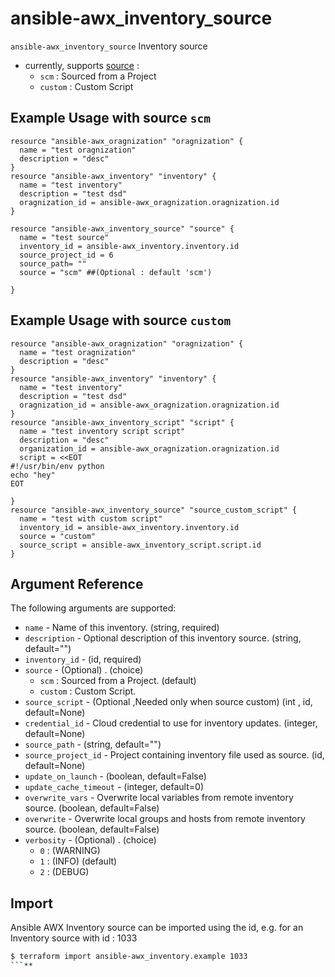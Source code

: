 
# ansible-awx_inventory_source

`ansible-awx_inventory_source` Inventory source 
* currently, supports [source](#source) : 
  * `scm` : Sourced from a Project
  * `custom` : Custom Script

## Example Usage with source `scm`

```hcl
resource "ansible-awx_oragnization" "oragnization" {
  name = "test oragnization"
  description = "desc"
}
resource "ansible-awx_inventory" "inventory" {
  name = "test inventory"
  description = "test dsd"
  oragnization_id = ansible-awx_oragnization.oragnization.id
}

resource "ansible-awx_inventory_source" "source" {
  name = "test source"
  inventory_id = ansible-awx_inventory.inventory.id
  source_project_id = 6
  source_path= ""
  source = "scm" ##(Optional : default 'scm')

}

```

## Example Usage with source `custom`

```hcl
resource "ansible-awx_oragnization" "oragnization" {
  name = "test oragnization"
  description = "desc"
}
resource "ansible-awx_inventory" "inventory" {
  name = "test inventory"
  description = "test dsd"
  oragnization_id = ansible-awx_oragnization.oragnization.id
}
resource "ansible-awx_inventory_script" "script" {
  name = "test inventory script script"
  description = "desc"
  organization_id = ansible-awx_oragnization.oragnization.id
  script = <<EOT
#!/usr/bin/env python
echo "hey"
EOT

}
resource "ansible-awx_inventory_source" "source_custom_script" {
  name = "test with custom script"
  inventory_id = ansible-awx_inventory.inventory.id
  source = "custom"
  source_script = ansible-awx_inventory_script.script.id
}
```

## Argument Reference

The following arguments are supported:

* `name` - Name of this inventory. (string, required)
* `description` - Optional description of this inventory source. (string, default="")
* `inventory_id` - (id, required)
*  <a id="source">`source`</a> -  (Optional) . (choice)
    * `scm` :  Sourced from a Project. (default)
    * `custom` : Custom Script.
* `source_script` - (Optional ,Needed only when source custom) (int , id, default=None)
* `credential_id` - Cloud credential to use for inventory updates. (integer, default=None)
* `source_path` - (string, default="")
* `source_project_id` - Project containing inventory file used as source. (id, default=None)
* `update_on_launch` - (boolean, default=False)
* `update_cache_timeout` - (integer, default=0)
* `overwrite_vars` -  Overwrite local variables from remote inventory source. (boolean, default=False)
* `overwrite` -   Overwrite local groups and hosts from remote inventory source. (boolean, default=False)
* `verbosity` - (Optional) . (choice)
  * `0` :  (WARNING)
  * `1` :  (INFO) (default)
  * `2` :  (DEBUG)
  
## Import

Ansible AWX Inventory source can be imported using the id, e.g. for an Inventory source with id : 1033

```sh
$ terraform import ansible-awx_inventory.example 1033
```**


